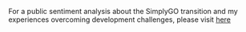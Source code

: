 For a public sentiment analysis about the SimplyGO transition and my experiences overcoming development challenges, please visit [here](https://docs.google.com/document/d/11PqzPr2UdvqhnRWOPP9BTU6r60FUKi-0Cg8csgtaBqU/edit?usp=sharing)
